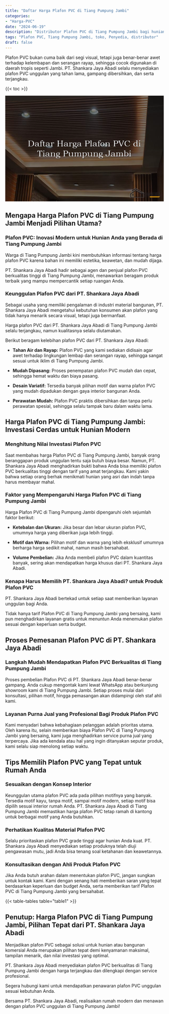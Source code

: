 ```yaml
---
title: "Daftar Harga Plafon PVC di Tiang Pumpung Jambi"
categories: 
- "Harga-PVC"
date: "2024-06-19"
description: "Distributor Plafon PVC di Tiang Pumpung Jambi bagi hunian, office, serta ritel. Panel berkualitas, pilihan motif, warna elegan, dengan layanan instalasi dikerjakan oleh tenaga ahli ahli dan garansi resmi!|Servis penjualan Plafon PVC di Tiang Pumpung Jambi untuk keperluan rumah, kantor, maupun ritel, dengan panel terbaik dan pemasangan oleh tenaga ahli berpengalaman dan garansi resmi.|Solusi Plafon PVC di Tiang Pumpung Jambi yang terbukti untuk tempat tinggal, kantor, serta gerai, bersama panel unggulan dan instalasi oleh tenaga ahli berpengalaman serta garansi resmi.|Penjualan Plafon PVC di Tiang Pumpung Jambi bagi hunian, office, serta toko, dengan produk unggulan dan pemasangan dikerjakan oleh teknisi profesional, disertai dengan kepastian resmi.}"
tags: "Plafon PVC, Tiang Pumpung Jambi, toko, Penyedia, distributor"
draft: false
---
```


Plafon PVC bukan cuma baik dari segi visual, tetapi juga benar-benar awet terhadap kelembapan dan serangan rayap, sehingga cocok digunakan di daerah tropis seperti Jambi. PT. Shankara Jaya Abadi selalu menyediakan plafon PVC unggulan yang tahan lama, gampang dibersihkan, dan serta terjangkau.

{{< toc >}}

![Daftar Harga Plafon PVC di Tiang Pumpung Jambi](/images/Harga-PVC/Daftar-Harga-Plafon-PVC-di-Tiang-Pumpung-Jambi.png)


## Mengapa Harga Plafon PVC di Tiang Pumpung Jambi Menjadi Pilihan Utama?

### Plafon PVC: Inovasi Modern untuk Hunian Anda yang Berada di Tiang Pumpung Jambi

Warga di Tiang Pumpung Jambi kini membutuhkan informasi tentang harga plafon PVC karena bahan ini memiliki estetika, keawetan, dan mudah dijaga.

PT. Shankara Jaya Abadi hadir sebagai agen dan penjual plafon PVC berkualitas tinggi di Tiang Pumpung Jambi, menawarkan beragam produk terbaik yang mampu mempercantik setiap ruangan Anda.

### Keunggulan Plafon PVC dari PT. Shankara Jaya Abadi

Sebagai usaha yang memiliki pengalaman di industri material bangunan, PT. Shankara Jaya Abadi mengetahui kebutuhan konsumen akan plafon yang tidak hanya menarik secara visual, tetapi juga bermanfaat.

Harga plafon PVC dari PT. Shankara Jaya Abadi di Tiang Pumpung Jambi selalu terjangkau, namun kualitasnya selalu diutamakan.

Berikut beragam kelebihan plafon PVC dari PT. Shankara Jaya Abadi:

- **Tahan Air dan Rayap:** Plafon PVC yang kami sediakan didisain agar awet terhadap lingkungan lembap dan serangan rayap, sehingga sangat sesuai untuk iklim di Tiang Pumpung Jambi.

- **Mudah Dipasang:** Proses penempatan plafon PVC mudah dan cepat, sehingga hemat waktu dan biaya pasang.

- **Desain Variatif:** Tersedia banyak pilihan motif dan warna plafon PVC yang mudah dipadukan dengan gaya interior bangunan Anda.

- **Perawatan Mudah:** Plafon PVC praktis dibersihkan dan tanpa perlu perawatan spesial, sehingga selalu tampak baru dalam waktu lama.

## Harga Plafon PVC di Tiang Pumpung Jambi: Investasi Cerdas untuk Hunian Modern

### Menghitung Nilai Investasi Plafon PVC

Saat membahas harga Plafon PVC di Tiang Pumpung Jambi, banyak orang beranggapan produk unggulan tentu saja butuh biaya besar. Namun, PT. Shankara Jaya Abadi menghadirkan bukti bahwa Anda bisa memiliki plafon PVC berkualitas tinggi dengan tarif yang amat terjangkau. Kami yakin bahwa setiap orang berhak menikmati hunian yang asri dan indah tanpa harus membayar mahal.

### Faktor yang Mempengaruhi Harga Plafon PVC di Tiang Pumpung Jambi

Harga Plafon PVC di Tiang Pumpung Jambi dipengaruhi oleh sejumlah faktor berikut:

- **Ketebalan dan Ukuran:** Jika besar dan lebar ukuran plafon PVC, umumnya harga yang diberikan juga lebih tinggi.

- **Motif dan Warna:** Pilihan motif dan warna yang lebih eksklusif umumnya berharga harga sedikit mahal, namun masih bersahabat.

- **Volume Pembelian:** Jika Anda membeli plafon PVC dalam kuantitas banyak, sering akan mendapatkan harga khusus dari PT. Shankara Jaya Abadi.

### Kenapa Harus Memilih PT. Shankara Jaya Abadi? untuk Produk Plafon PVC

PT. Shankara Jaya Abadi bertekad untuk setiap saat memberikan layanan unggulan bagi Anda.

Tidak hanya tarif Plafon PVC di Tiang Pumpung Jambi yang bersaing, kami pun menghadirkan layanan gratis untuk menuntun Anda menemukan plafon sesuai dengan keperluan serta budget.

## Proses Pemesanan Plafon PVC di PT. Shankara Jaya Abadi

### Langkah Mudah Mendapatkan Plafon PVC Berkualitas di Tiang Pumpung Jambi

Proses pembelian Plafon PVC di PT. Shankara Jaya Abadi benar-benar gampang. Anda cukup mengontak kami lewat WhatsApp atau berkunjung showroom kami di Tiang Pumpung Jambi. Setiap proses mulai dari konsultasi, pilihan motif, hingga pemasangan akan didampingi oleh staf ahli kami.

### Layanan Purna Jual yang Profesional Bagi Produk Plafon PVC

Kami menyadari bahwa kebahagiaan pelanggan adalah prioritas utama. Oleh karena itu, selain memberikan biaya Plafon PVC di Tiang Pumpung Jambi yang bersaing, kami juga menghadirkan service purna jual yang terpercaya. Jika ada kendala atau hal yang ingin ditanyakan seputar produk, kami selalu siap menolong setiap waktu.

## Tips Memilih Plafon PVC yang Tepat untuk Rumah Anda

### Sesuaikan dengan Konsep Interior

Keunggulan utama plafon PVC ada pada pilihan motifnya yang banyak. Tersedia motif kayu, tanpa motif, sampai motif modern, setiap motif bisa dipilih sesuai interior rumah Anda. PT. Shankara Jaya Abadi di Tiang Pumpung Jambi memastikan harga plafon PVC tetap ramah di kantong untuk berbagai motif yang Anda butuhkan.

### Perhatikan Kualitas Material Plafon PVC

Selalu prioritaskan plafon PVC grade tinggi agar hunian Anda kuat. PT. Shankara Jaya Abadi menyediakan setiap produknya telah diuji pengawasan mutu, jadi Anda bisa tenang soal ketahanan dan keawetannya.

### Konsultasikan dengan Ahli Produk Plafon PVC

Jika Anda butuh arahan dalam menentukan plafon PVC, jangan sungkan untuk kontak kami. Kami dengan senang hati memberikan saran yang tepat berdasarkan keperluan dan budget Anda, serta memberikan tarif Plafon PVC di Tiang Pumpung Jambi yang bersahabat.

{{< table-tables table="table1" >}}

## Penutup: Harga Plafon PVC di Tiang Pumpung Jambi, Pilihan Tepat dari PT. Shankara Jaya Abadi

Menjadikan plafon PVC sebagai solusi untuk hunian atau bangunan komersial Anda merupakan pilihan tepat demi kenyamanan maksimal, tampilan menarik, dan nilai investasi yang optimal.

PT. Shankara Jaya Abadi menyediakan plafon PVC berkualitas di Tiang Pumpung Jambi dengan harga terjangkau dan dilengkapi dengan service profesional.

Segera hubungi kami untuk mendapatkan penawaran plafon PVC unggulan sesuai kebutuhan Anda.

Bersama PT. Shankara Jaya Abadi, realisaikan rumah modern dan menawan dengan plafon PVC unggulan di Tiang Pumpung Jambi!